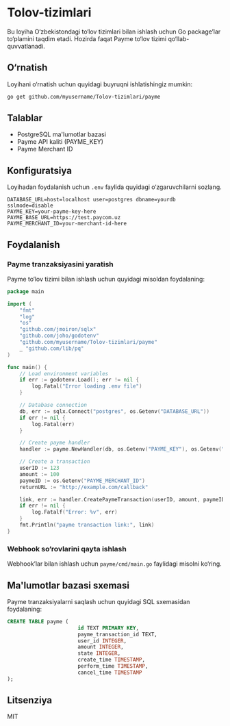 # Tolov-tizimlari

Bu loyiha O‘zbekistondagi to‘lov tizimlari bilan ishlash uchun Go package’lar to‘plamini taqdim etadi. Hozirda faqat Payme to‘lov tizimi qo‘llab-quvvatlanadi.

## O‘rnatish

Loyihani o‘rnatish uchun quyidagi buyruqni ishlatishingiz mumkin:

```bash
go get github.com/myusername/Tolov-tizimlari/payme
```

## Talablar

- PostgreSQL ma'lumotlar bazasi
- Payme API kaliti (PAYME_KEY)
- Payme Merchant ID

## Konfiguratsiya

Loyihadan foydalanish uchun `.env` faylida quyidagi o‘zgaruvchilarni sozlang.

```plaintext
DATABASE_URL=host=localhost user=postgres dbname=yourdb sslmode=disable
PAYME_KEY=your-payme-key-here
PAYME_BASE_URL=https://test.paycom.uz
PAYME_MERCHANT_ID=your-merchant-id-here
```

## Foydalanish

### Payme tranzaksiyasini yaratish
Payme to‘lov tizimi bilan ishlash uchun quyidagi misoldan foydalaning:

```go
package main

import (
	"fmt"
	"log"
	"os"
	"github.com/jmoiron/sqlx"
	"github.com/joho/godotenv"
	"github.com/myusername/Tolov-tizimlari/payme"
	_ "github.com/lib/pq"
)

func main() {
	// Load environment variables
	if err := godotenv.Load(); err != nil {
		log.Fatal("Error loading .env file")
	}

	// Database connection
	db, err := sqlx.Connect("postgres", os.Getenv("DATABASE_URL"))
	if err != nil {
		log.Fatal(err)
	}

	// Create payme handler
	handler := payme.NewHandler(db, os.Getenv("PAYME_KEY"), os.Getenv("PAYME_BASE_URL"))

	// Create a transaction
	userID := 123
	amount := 100
	paymeID := os.Getenv("PAYME_MERCHANT_ID")
	returnURL := "http://example.com/callback"

	link, err := handler.CreatePaymeTransaction(userID, amount, paymeID, returnURL)
	if err != nil {
		log.Fatalf("Error: %v", err)
	}
	fmt.Println("payme transaction link:", link)
}
```

### Webhook so‘rovlarini qayta ishlash
Webhook’lar bilan ishlash uchun `payme/cmd/main.go` faylidagi misolni ko‘ring.

## Ma'lumotlar bazasi sxemasi
Payme tranzaksiyalarni saqlash uchun quyidagi SQL sxemasidan foydalaning:

```sql
CREATE TABLE payme (
                       id TEXT PRIMARY KEY,
                       payme_transaction_id TEXT,
                       user_id INTEGER,
                       amount INTEGER,
                       state INTEGER,
                       create_time TIMESTAMP,
                       perform_time TIMESTAMP,
                       cancel_time TIMESTAMP
);
```

## Litsenziya
MIT